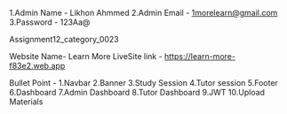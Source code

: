 1.Admin Name - Likhon Ahmmed
2.Admin Email - 1morelearn@gmail.com
3.Password - 123Aa@


Assignment12_category_0023

Website Name- Learn More
LiveSite link - https://learn-more-f83e2.web.app

Bullet Point - 1.Navbar
               2.Banner
               3.Study Session
               4.Tutor session
               5.Footer
               6.Dashboard
               7.Admin Dashboard
               8.Tutor Dashboard
               9.JWT
               10.Upload Materials


